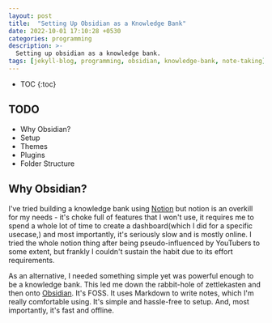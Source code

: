 ```yaml
---
layout: post
title:  "Setting Up Obsidian as a Knowledge Bank"
date: 2022-10-01 17:10:28 +0530
categories: programming
description: >-
  Setting up obsidian as a knowledge bank.
tags: [jekyll-blog, programming, obsidian, knowledge-bank, note-taking]
---
```


<style type='text/css'>#markdown-toc::before{content:'Table of Contents';font-weight:700}#markdown-toc{border:3px solid #aaa;padding:1.5em;margin-left:0;display:inline-block}</style>

* TOC
{:toc}

## TODO

* Why Obsidian?
* Setup
* Themes
* Plugins
* Folder Structure

## Why Obsidian?

I've tried building a knowledge bank using [Notion](https://www.notion.so/) but notion is an overkill for my needs - it's choke full of features that I won't use, it requires me to spend a whole lot of time to create a dashboard(which I did for a specific usecase,) and most importantly, it's seriously slow and is mostly online. I tried the whole notion thing after being pseudo-influenced by YouTubers to some extent, but frankly I couldn't sustain the habit due to its effort requirements.

As an alternative, I needed something simple yet was powerful enough to be a knowledge bank. This led me down the rabbit-hole of zettlekasten and then onto [Obsidian](https://obsidian.md/). It's FOSS. It uses Markdown to write notes, which I'm really comfortable using. It's simple and hassle-free to setup. And, most importantly, it's fast and offline.
